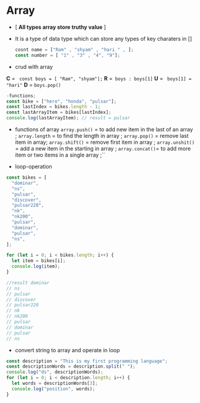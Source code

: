 # Array

- [ **All types array store truthy value** ]
- It is a type of data type which can store any types of key charaters in []

  ```js
  cosnt name = ["Ram" , "shyam" , "hari " , ];
  const number = [ "1" , "3" , "4", "9"];
  ```

- crud with array

**C** = ` const boys = [ "Ram", "shyam"];`
**R** =` boys : boys[1]`
**U** = ` boys[1] = "hari"`
**D** = `boys.pop()`

```js
-functions;
const bike = ["hero", "honda", "pulsar"];
const lastIndex = bikes.length - 1;
const lastArrayItem = bikes[lastIndex];
console.log(lastArrayItem); // result = pulsar
```

- functions of array
  `array.push()` = to add new item in the last of an array ;
  `array.length` = to find the length in array ;
  `array.pop()` = remove last item in array;
  `array.shift()` = remove first item in array ;
  `array.unshit()` = add a new item in the starting in array ;
  `array.concat()`= to add more item or two items in a single array ;``

- loop-operation

```js
const bikes = [
  "dominar",
  "ns",
  "pulsar",
  "discover",
  "pulsar220",
  "nk",
  "nk200",
  "pulsar",
  "dominar",
  "pulsar",
  "ns",
];

for (let i = 0; i < bikes.length; i++) {
  let item = bikes[i];
  console.log(item);
}

//result dominar
// ns
// pulsar
// discover
// pulsar220
// nk
// nk200
// pulsar
// dominar
// pulsar
// ns
```

- convert string to array and operate in loop

```js
const description = "This is my first programming language";
const descriptionWords = description.split(" ");
console.log("ds", descriptionWords);
for (let i = 0; i < description.length; i++) {
  let words = descriptionWords[3];
  console.log("position", words);
}
```

